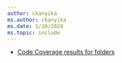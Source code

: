 ```yaml
---
author: ckanyika
ms.author: ckanyika
ms.date: 1/10/2024
ms.topic: include
---
```


- [Code Coverage results for folders](#code-coverage-results-for-folders) 